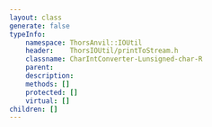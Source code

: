```yaml
---
layout: class
generate: false
typeInfo:
    namespace: ThorsAnvil::IOUtil
    header:    ThorsIOUtil/printToStream.h
    classname: CharIntConverter-Lunsigned-char-R
    parent:    
    description: 
    methods: []
    protected: []
    virtual: []
children: []
---
```

